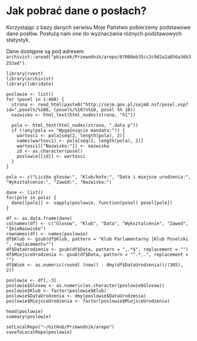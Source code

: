 # Jak pobrać dane o posłach?

Korzystając z bazy danych serwisu Moje Państwo pobierzemy podstawowe dane posłów. Posłużą nam one do wyznaczania różnych podstawowych statystyk.

Dane dostępne są pod adresem `archivist::aread("pbiecek/Przewodnik/arepo/07088eb35cc2c9d2a2a856a36b3253ad")`.

```
library(rvest)
library(archivist)
library(lubridate)

poslowie <- list()
for (posel in 1:460) {
  strona <- read_html(paste0("http://sejm.gov.pl/sejm8.nsf/posel.xsp?id=",posel%/%100, (posel%/%10)%%10, posel %% 10))
  nazwisko <- html_text(html_nodes(strona, "h1"))
  
  pola <- html_text(html_nodes(strona, ".data p"))
  if (!any(pola == "Wygaśnięcie mandatu:")) {
    wartosci <- pola[seq(2, length(pola), 2)]
    names(wartosci) <- pola[seq(1, length(pola), 2)]
    wartosci[["Nazwisko:"]] <- nazwisko
    id <- as.character(posel)
    poslowie[[id]] <- wartosci
  }
}

pola <- c("Liczba głosów:", "Klub/koło:", "Data i miejsce urodzenia:", "Wykształcenie:", "Zawód:", "Nazwisko:")

dane <- list()
for(pole in pola) {
  dane[[pole]] <- sapply(poslowie, function(posel) posel[pole])
}

df <- as.data.frame(dane)
colnames(df) <- c("Glosow", "Klub", "Data", "Wyksztalcenie", "Zawod", "ImieNazwisko")
rownames(df) <- names(poslowie)
df$Klub <- gsub(df$Klub, pattern = "Klub Parlamentarny |Klub Poselski ", replacement="")
df$DataUrodzenia <- gsub(df$Data, pattern = ",.*$", replacement = "")
df$MiejsceUrodzenia <- gsub(df$Data, pattern = "^.*,.", replacement = "")
df$Wiek <- as.numeric(round( (now() - dmy(df$DataUrodzenia))/(365), 2))

poslowie <- df[,-3]
poslowie$Glosow <- as.numeric(as.character(poslowie$Glosow))
poslowie$Klub <- factor(poslowie$Klub)
poslowie$DataUrodzenia <- dmy(poslowie$DataUrodzenia)
poslowie$MiejsceUrodzenia <- factor(poslowie$MiejsceUrodzenia)

head(poslowie)
summary(poslowie)

setLocalRepo("~/GitHub/Przewodnik/arepo")
saveToLocalRepo(poslowie)
```

